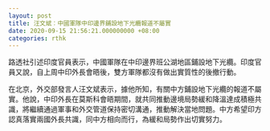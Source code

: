```yaml
---
layout: post
title: 汪文斌︰中國軍隊中印邊界鋪設地下光纜報道不屬實
date: 2020-09-15 21:56:21.000000000 +08:00
categories: rthk
---
```


路透社引述印度官員表示，中國軍隊在中印邊界班公湖地區鋪設地下光纜。印度官員又說，自上周中印外長會晤後，雙方軍隊都沒有做出實質性的後撤行動。

在北京，外交部發言人汪文斌表示，據他所知，有關中方鋪設地下光纜的報道不屬實。他說，中印外長在莫斯科會晤期間，就共同推動邊境局勢緩和降溫達成積極共識，將繼續通過軍事和外交管道保持密切溝通，推動解決當地問題。中方希望印方認真落實兩國外長共識，同中方相向而行，為緩和局勢作出切實努力。
